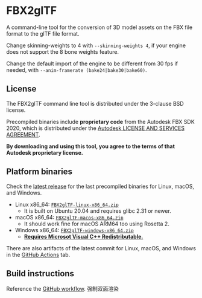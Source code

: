 # FBX2glTF

A command-line tool for the conversion of 3D model assets on the FBX file format
to the glTF file format.

Change skinning-weights to 4 with `--skinning-weights 4`, if your engine does not support the 8 bone weights feature.

Change the default import of the engine to be different from 30 fps if needed, with `--anim-framerate (bake24|bake30|bake60)`.

## License

The FBX2glTF command line tool is distributed under the 3-clause BSD license.

Precompiled binaries include **proprietary code** from the Autodesk FBX SDK 2020,
which is distributed under the
[Autodesk LICENSE AND SERVICES AGREEMENT](https://github.com/godotengine/FBX2glTF/releases/latest/download/FBX-SDK-License.rtf).

**By downloading and using this tool, you agree to the terms of that Autodesk
proprietary license.**

## Platform binaries

Check the [latest release](https://github.com/godotengine/FBX2glTF/releases/latest/)
for the last precompiled binaries for Linux, macOS, and Windows.

- Linux x86_64: [`FBX2glTF-linux-x86_64.zip`](https://github.com/godotengine/FBX2glTF/releases/latest/download/FBX2glTF-linux-x86_64.zip)
  * It is built on Ubuntu 20.04 and requires glibc 2.31 or newer.
- macOS x86_64: [`FBX2glTF-macos-x86_64.zip`](https://github.com/godotengine/FBX2glTF/releases/latest/download/FBX2glTF-macos-x86_64.zip)
  * It should work fine for macOS ARM64 too using Rosetta 2.
- Windows x86_64: [`FBX2glTF-windows-x86_64.zip`](https://github.com/godotengine/FBX2glTF/releases/latest/download/FBX2glTF-windows-x86_64.zip)
  * [**Requires Microsot Visual C++ Redistributable.**](https://learn.microsoft.com/en-us/cpp/windows/latest-supported-vc-redist)

There are also artifacts of the latest commit for Linux, macOS, and Windows
in the [GitHub Actions](https://github.com/godotengine/FBX2glTF/actions) tab.

## Build instructions

Reference the [GitHub workflow](https://github.com/godotengine/FBX2glTF/blob/master/.github/workflows/build.yaml).
强制双面渲染
